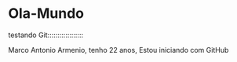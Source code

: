 # Ola-Mundo
testando Git::::::::::::::::::

<?php

$nome      = "Marco Antônio Armenio";
$idade     = 22;
$texto     = "Estou iniciando com GitHub";

echo $nome . " tenho " . $idade . " anos " . $texto;
?>

Marco Antonio Armenio, tenho 22 anos, Estou iniciando com GitHub

